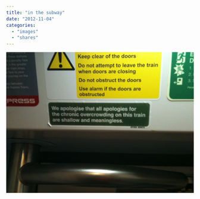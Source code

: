 ```yaml
---
title: "in the subway"
date: "2012-11-04"
categories: 
  - "images"
  - "shares"
---
```


![](images/tumblr_mcpkwgYqTJ1qz4vrlo1_1280.jpg)
